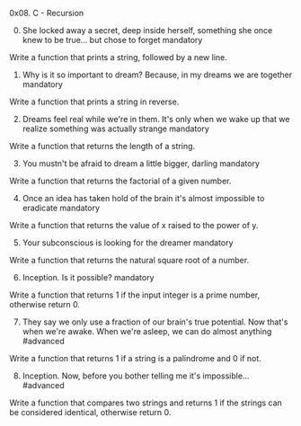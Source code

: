 0x08. C - Recursion


0. She locked away a secret, deep inside herself, something she once knew to be true... but chose to forget
mandatory

Write a function that prints a string, followed by a new line.

1. Why is it so important to dream? Because, in my dreams we are together
mandatory

Write a function that prints a string in reverse.

2. Dreams feel real while we're in them. It's only when we wake up that we realize something was actually strange
mandatory

Write a function that returns the length of a string.

3. You mustn't be afraid to dream a little bigger, darling
mandatory

Write a function that returns the factorial of a given number.

4. Once an idea has taken hold of the brain it's almost impossible to eradicate
mandatory

Write a function that returns the value of x raised to the power of y.

5. Your subconscious is looking for the dreamer
mandatory

Write a function that returns the natural square root of a number.

6. Inception. Is it possible?
mandatory

Write a function that returns 1 if the input integer is a prime number, otherwise return 0.

7. They say we only use a fraction of our brain's true potential. Now that's when we're awake. When we're asleep, we can do almost anything
#advanced

Write a function that returns 1 if a string is a palindrome and 0 if not.

8. Inception. Now, before you bother telling me it's impossible...
#advanced

Write a function that compares two strings and returns 1 if the strings can be considered identical, otherwise return 0.
